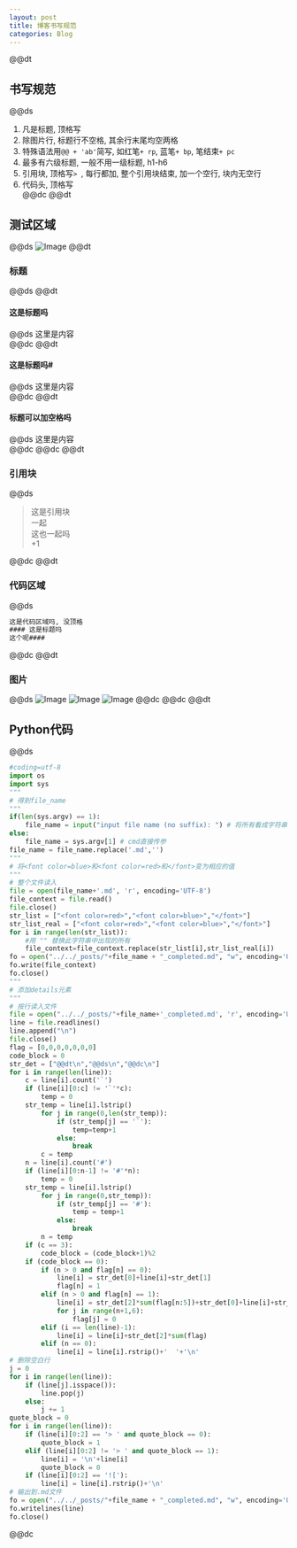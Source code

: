 ```yaml
---  
layout: post  
title: 博客书写规范  
categories: Blog  
---  
```

@@dt
## 书写规范
@@ds
1. 凡是标题, 顶格写  
2. 除图片行, 标题行不空格, 其余行末尾均空两格  
3. 特殊语法用`@@ + 'ab'`简写, 如红笔`+ rp`, 蓝笔`+ bp`, 笔结束`+ pc`  
4. 最多有六级标题, 一般不用一级标题, h1-h6  
5. 引用块, 顶格写`> `, 每行都加, 整个引用块结束, 加一个空行, 块内无空行  
6. 代码头, 顶格写  
@@dc
@@dt
## 测试区域
@@ds
![Image](https://s3.jpg.cm/2020/10/15/thPvw.png)
@@dt
### 标题
@@ds
@@dt
#### 这是标题吗
@@ds
这里是内容  
@@dc
@@dt
#### 这是标题吗#
@@ds
这里是内容  
@@dc
@@dt
#### 标题可以加空格吗    
@@ds
这里是内容  
@@dc
@@dc
@@dt
### 引用块
@@ds
> 这是引用块  
> 一起  
> 这也一起吗  
> +1  

@@dc
@@dt
### 代码区域
@@ds
 ``` txt
这是代码区域吗, 没顶格
#### 这是标题吗
这个呢####
 ```  
@@dc
@@dt
### 图片
@@ds
![Image](https://s3.jpg.cm/2020/10/15/thPvw.png)
![Image](https://s3.jpg.cm/2020/10/15/thPvw.png)
![Image](https://s3.jpg.cm/2020/10/15/thPvw.png)
@@dc
@@dc
@@dt
## Python代码
@@ds
``` python
#coding=utf-8
import os
import sys
"""
# 得到file_name
"""
if(len(sys.argv) == 1):
    file_name = input("input file name (no suffix): ") # 将所有看成字符串
else:
    file_name = sys.argv[1] # cmd直接传参
file_name = file_name.replace('.md','')
"""
# 将<font color=blue>和<font color=red>和</font>变为相应的值
"""
# 整个文件读入
file = open(file_name+'.md', 'r', encoding='UTF-8') 
file_context = file.read()
file.close()
str_list = ["<font color=red>","<font color=blue>","</font>"]
str_list_real = ["<font color=red>","<font color=blue>","</font>"]
for i in range(len(str_list)):
    #用 "" 替换此字符串中出现的所有
    file_context=file_context.replace(str_list[i],str_list_real[i])
fo = open("../../_posts/"+file_name + "_completed.md", "w", encoding='UTF-8')
fo.write(file_context)
fo.close()
"""
# 添加details元素
"""
# 按行读入文件
file = open("../../_posts/"+file_name+'_completed.md', 'r', encoding='UTF-8') 
line = file.readlines()
line.append("\n")
file.close()
flag = [0,0,0,0,0,0,0]
code_block = 0
str_det = ["@@dt\n","@@ds\n","@@dc\n"]
for i in range(len(line)):
    c = line[i].count('`')
    if (line[i][0:c] != '`'*c):
        temp = 0
	str_temp = line[i].lstrip()
        for j in range(0,len(str_temp)):
            if (str_temp[j] == '`'):
                temp=temp+1
            else:
                break
        c = temp
    n = line[i].count('#')
    if (line[i][0:n-1] != '#'*n):
        temp = 0
	str_temp = line[i].lstrip()
        for j in range(0,str_temp)):
            if (str_temp[j] == '#'):
                temp = temp+1
            else:
                break
        n = temp
    if (c == 3):
        code_block = (code_block+1)%2
    if (code_block == 0):
        if (n > 0 and flag[n] == 0):
            line[i] = str_det[0]+line[i]+str_det[1]
            flag[n] = 1
        elif (n > 0 and flag[n] == 1):
            line[i] = str_det[2]*sum(flag[n:5])+str_det[0]+line[i]+str_det[1]
            for j in range(n+1,6):
                flag[j] = 0
        elif (i == len(line)-1):
            line[i] = line[i]+str_det[2]*sum(flag)
        elif (n == 0):
            line[i] = line[i].rstrip()+'  '+'\n'
# 删除空白行
j = 0 
for i in range(len(line)):
    if (line[j].isspace()):
        line.pop(j)
    else:
        j += 1
quote_block = 0
for i in range(len(line)):
    if (line[i][0:2] == '> ' and quote_block == 0):
        quote_block = 1
    elif (line[i][0:2] != '> ' and quote_block == 1):
        line[i] = '\n'+line[i]
        quote_block = 0
    if (line[i][0:2] == '!['):
        line[i] = line[i].rstrip()+'\n'
# 输出到.md文件
fo = open("../../_posts/"+file_name + "_completed.md", "w", encoding='UTF-8')
fo.writelines(line)
fo.close()
```  

@@dc
